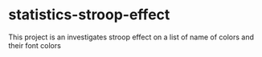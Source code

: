 # statistics-stroop-effect
This project is an investigates stroop effect on a list of name of colors and their font colors
